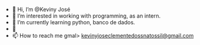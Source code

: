 - 👋 Hi, I’m @Keviny José
- 👀 I’m interested in working with programming, as an intern.
- 🌱 I’m currently learning python, banco de dados.
- 💞️
- 📫 How to reach me gmal> kevinyjoseclementedossnatossil@gmail.com

<!---
KevinyJose/KevinyJose is a ✨ special ✨ repository because its `README.md` (this file) appears on your GitHub profile.
You can click the Preview link to take a look at your changes.
--->
